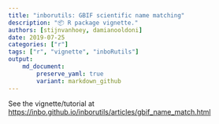 ```yaml
---
title: "inborutils: GBIF scientific name matching"
description: "📦 R package vignette."
authors: [stijnvanhoey, damianooldoni]
date: 2019-07-25
categories: ["r"]
tags: ["r", "vignette", "inboRutils"]
output: 
    md_document:
        preserve_yaml: true
        variant: markdown_github
---
```


See the vignette/tutorial at <https://inbo.github.io/inborutils/articles/gbif_name_match.html>
